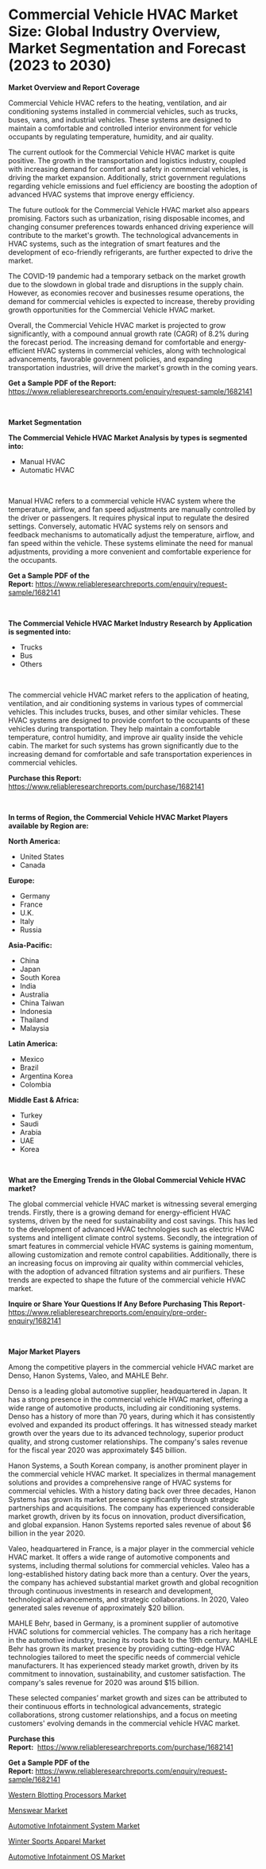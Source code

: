 <p><h1>Commercial Vehicle HVAC Market Size: Global Industry Overview, Market Segmentation and Forecast (2023 to 2030)</h1></p><p><strong>Market Overview and Report Coverage</strong></p>
<p><p>Commercial Vehicle HVAC refers to the heating, ventilation, and air conditioning systems installed in commercial vehicles, such as trucks, buses, vans, and industrial vehicles. These systems are designed to maintain a comfortable and controlled interior environment for vehicle occupants by regulating temperature, humidity, and air quality.</p><p>The current outlook for the Commercial Vehicle HVAC market is quite positive. The growth in the transportation and logistics industry, coupled with increasing demand for comfort and safety in commercial vehicles, is driving the market expansion. Additionally, strict government regulations regarding vehicle emissions and fuel efficiency are boosting the adoption of advanced HVAC systems that improve energy efficiency.</p><p>The future outlook for the Commercial Vehicle HVAC market also appears promising. Factors such as urbanization, rising disposable incomes, and changing consumer preferences towards enhanced driving experience will contribute to the market's growth. The technological advancements in HVAC systems, such as the integration of smart features and the development of eco-friendly refrigerants, are further expected to drive the market.</p><p>The COVID-19 pandemic had a temporary setback on the market growth due to the slowdown in global trade and disruptions in the supply chain. However, as economies recover and businesses resume operations, the demand for commercial vehicles is expected to increase, thereby providing growth opportunities for the Commercial Vehicle HVAC market.</p><p>Overall, the Commercial Vehicle HVAC market is projected to grow significantly, with a compound annual growth rate (CAGR) of 8.2% during the forecast period. The increasing demand for comfortable and energy-efficient HVAC systems in commercial vehicles, along with technological advancements, favorable government policies, and expanding transportation industries, will drive the market's growth in the coming years.</p></p>
<p><strong>Get a Sample PDF of the Report:</strong> <a href="https://www.reliableresearchreports.com/enquiry/request-sample/1682141">https://www.reliableresearchreports.com/enquiry/request-sample/1682141</a></p>
<p>&nbsp;</p>
<p><strong>Market Segmentation</strong></p>
<p><strong>The Commercial Vehicle HVAC Market Analysis by types is segmented into:</strong></p>
<p><ul><li>Manual HVAC</li><li>Automatic HVAC</li></ul></p>
<p>&nbsp;</p>
<p><p>Manual HVAC refers to a commercial vehicle HVAC system where the temperature, airflow, and fan speed adjustments are manually controlled by the driver or passengers. It requires physical input to regulate the desired settings. Conversely, automatic HVAC systems rely on sensors and feedback mechanisms to automatically adjust the temperature, airflow, and fan speed within the vehicle. These systems eliminate the need for manual adjustments, providing a more convenient and comfortable experience for the occupants.</p></p>
<p><strong>Get a Sample PDF of the Report:</strong>&nbsp;<a href="https://www.reliableresearchreports.com/enquiry/request-sample/1682141">https://www.reliableresearchreports.com/enquiry/request-sample/1682141</a></p>
<p>&nbsp;</p>
<p><strong>The Commercial Vehicle HVAC Market Industry Research by Application is segmented into:</strong></p>
<p><ul><li>Trucks</li><li>Bus</li><li>Others</li></ul></p>
<p>&nbsp;</p>
<p><p>The commercial vehicle HVAC market refers to the application of heating, ventilation, and air conditioning systems in various types of commercial vehicles. This includes trucks, buses, and other similar vehicles. These HVAC systems are designed to provide comfort to the occupants of these vehicles during transportation. They help maintain a comfortable temperature, control humidity, and improve air quality inside the vehicle cabin. The market for such systems has grown significantly due to the increasing demand for comfortable and safe transportation experiences in commercial vehicles.</p></p>
<p><strong>Purchase this Report:</strong>&nbsp; <a href="https://www.reliableresearchreports.com/purchase/1682141">https://www.reliableresearchreports.com/purchase/1682141</a></p>
<p>&nbsp;</p>
<p><strong>In terms of Region, the Commercial Vehicle HVAC Market Players available by Region are:</strong></p>
<p>
    <p> <strong> North America: </strong>
        <ul>
            <li>United States</li>
            <li>Canada</li>
        </ul>
        </p> 
    <p> <strong> Europe: </strong>
        <ul>
            <li>Germany</li>
            <li>France</li>
            <li>U.K.</li>
            <li>Italy</li>
            <li>Russia</li>
        </ul>
        </p> 
    <p> <strong> Asia-Pacific: </strong>
        <ul>
            <li>China</li>
            <li>Japan</li>
            <li>South Korea</li>
            <li>India</li>
            <li>Australia</li>
            <li>China Taiwan</li>
            <li>Indonesia</li>
            <li>Thailand</li>
            <li>Malaysia</li>
        </ul>
        </p> 
    <p> <strong> Latin America: </strong>
        <ul>
            <li>Mexico</li>
            <li>Brazil</li>
            <li>Argentina Korea</li>
            <li>Colombia</li>
        </ul>
        </p> 
    <p> <strong> Middle East & Africa: </strong>
        <ul>
            <li>Turkey</li>
            <li>Saudi</li>
            <li>Arabia</li>
            <li>UAE</li>
            <li>Korea</li>
        </ul>
    </p>
    </p>
<p>&nbsp;</p>
<p><strong>What are the Emerging Trends in the Global Commercial Vehicle HVAC market?</strong></p>
<p><p>The global commercial vehicle HVAC market is witnessing several emerging trends. Firstly, there is a growing demand for energy-efficient HVAC systems, driven by the need for sustainability and cost savings. This has led to the development of advanced HVAC technologies such as electric HVAC systems and intelligent climate control systems. Secondly, the integration of smart features in commercial vehicle HVAC systems is gaining momentum, allowing customization and remote control capabilities. Additionally, there is an increasing focus on improving air quality within commercial vehicles, with the adoption of advanced filtration systems and air purifiers. These trends are expected to shape the future of the commercial vehicle HVAC market.</p></p>
<p><strong>Inquire or Share Your Questions If Any Before Purchasing This Report</strong>- <a href="https://www.reliableresearchreports.com/enquiry/pre-order-enquiry/1682141">https://www.reliableresearchreports.com/enquiry/pre-order-enquiry/1682141</a></p>
<p>&nbsp;</p>
<p><strong>Major Market Players</strong></p>
<p><p>Among the competitive players in the commercial vehicle HVAC market are Denso, Hanon Systems, Valeo, and MAHLE Behr. </p><p>Denso is a leading global automotive supplier, headquartered in Japan. It has a strong presence in the commercial vehicle HVAC market, offering a wide range of automotive products, including air conditioning systems. Denso has a history of more than 70 years, during which it has consistently evolved and expanded its product offerings. It has witnessed steady market growth over the years due to its advanced technology, superior product quality, and strong customer relationships. The company's sales revenue for the fiscal year 2020 was approximately $45 billion.</p><p>Hanon Systems, a South Korean company, is another prominent player in the commercial vehicle HVAC market. It specializes in thermal management solutions and provides a comprehensive range of HVAC systems for commercial vehicles. With a history dating back over three decades, Hanon Systems has grown its market presence significantly through strategic partnerships and acquisitions. The company has experienced considerable market growth, driven by its focus on innovation, product diversification, and global expansion. Hanon Systems reported sales revenue of about $6 billion in the year 2020.</p><p>Valeo, headquartered in France, is a major player in the commercial vehicle HVAC market. It offers a wide range of automotive components and systems, including thermal solutions for commercial vehicles. Valeo has a long-established history dating back more than a century. Over the years, the company has achieved substantial market growth and global recognition through continuous investments in research and development, technological advancements, and strategic collaborations. In 2020, Valeo generated sales revenue of approximately $20 billion.</p><p>MAHLE Behr, based in Germany, is a prominent supplier of automotive HVAC solutions for commercial vehicles. The company has a rich heritage in the automotive industry, tracing its roots back to the 19th century. MAHLE Behr has grown its market presence by providing cutting-edge HVAC technologies tailored to meet the specific needs of commercial vehicle manufacturers. It has experienced steady market growth, driven by its commitment to innovation, sustainability, and customer satisfaction. The company's sales revenue for 2020 was around $15 billion.</p><p>These selected companies’ market growth and sizes can be attributed to their continuous efforts in technological advancements, strategic collaborations, strong customer relationships, and a focus on meeting customers' evolving demands in the commercial vehicle HVAC market.</p></p>
<p><strong>Purchase this Report:</strong>&nbsp;&nbsp;<a href="https://www.reliableresearchreports.com/purchase/1682141">https://www.reliableresearchreports.com/purchase/1682141</a></p>
<p></p>
<p><strong>Get a Sample PDF of the Report:</strong>&nbsp;<a href="https://www.reliableresearchreports.com/enquiry/request-sample/1682141">https://www.reliableresearchreports.com/enquiry/request-sample/1682141</a></p>
<p><p><a href="https://www.linkedin.com/pulse/western-blotting-processors-market-size-growth-forecast-from-fijte/">Western Blotting Processors Market</a></p><p><a href="https://medium.com/@abhishekreliable23/menswear-market-report-reveals-the-latest-trends-and-growth-opportunities-of-this-market-dcbb4b92c7fa">Menswear Market</a></p><p><a href="https://github.com/kholmovskayalyudmila/Market-Research-Report-List-1/blob/main/automotive-infotainment-system-market.md">Automotive Infotainment System Market</a></p><p><a href="https://medium.com/@amrutreliable23/winter-sports-apparel-market-competitive-analysis-market-trends-and-forecast-to-2030-aa72845a7568">Winter Sports Apparel Market</a></p><p><a href="https://github.com/sofyaavrova/Market-Research-Report-List-1/blob/main/automotive-infotainment-os-market.md">Automotive Infotainment OS Market</a></p></p>